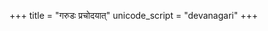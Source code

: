 +++
title = "गरुडः प्रचोदयात्"
unicode_script = "devanagari"
+++

<div class="js_include" url="/vedAH/taittirIyam/AraNyakam/06/aMshAH/dantiH_prachodayAt.md"  newLevelForH1="2" includeTitle="false"> </div>   
